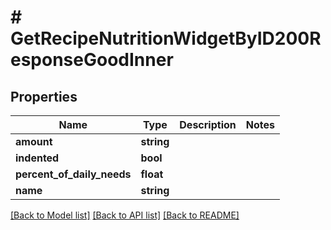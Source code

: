 # # GetRecipeNutritionWidgetByID200ResponseGoodInner

## Properties

Name | Type | Description | Notes
------------ | ------------- | ------------- | -------------
**amount** | **string** |  |
**indented** | **bool** |  |
**percent_of_daily_needs** | **float** |  |
**name** | **string** |  |

[[Back to Model list]](../../README.md#models) [[Back to API list]](../../README.md#endpoints) [[Back to README]](../../README.md)
